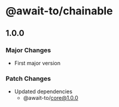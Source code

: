 # @await-to/chainable

## 1.0.0

### Major Changes

- First major version

### Patch Changes

- Updated dependencies
  - @await-to/core@1.0.0
